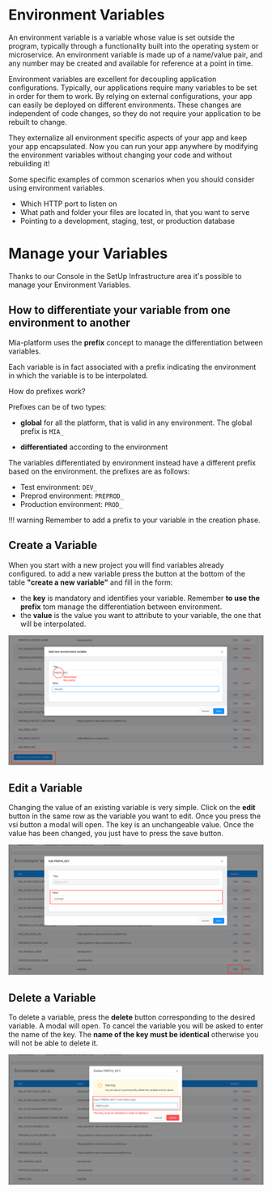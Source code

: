 # Environment Variables

An environment variable is a variable whose value is set outside the program, typically through a functionality built into the operating system or microservice.
An environment variable is made up of a name/value pair, and any number may be created and available for reference at a point in time.

Environment variables are excellent for decoupling application configurations. Typically, our applications require many variables to be set in order for them to work. By relying on external configurations, your app can easily be deployed on different environments. These changes are independent of code changes, so they do not require your application to be rebuilt to change.

They externalize all environment specific aspects of your app and keep your app encapsulated. Now you can run your app anywhere by modifying the environment variables without changing your code and without rebuilding it!

Some specific examples of common scenarios when you should consider using environment variables.

* Which HTTP port to listen on  
* What path and folder your files are located in, that you want to serve  
* Pointing to a development, staging, test, or production database  

# Manage your Variables

Thanks to our Console in the SetUp Infrastructure area it's possible to manage your Environment Variables.

## How to differentiate your variable from one environment to another

Mia-platform uses the **prefix** concept to manage the differentiation between variables.

Each variable is in fact associated with a prefix indicating the environment in which the variable is to be interpolated.

How do prefixes work?

Prefixes can be of two types:

* **global** for all the platform, that is valid in any environment. The global prefix is `​​MIA_`

* **differentiated** according to the environment

The variables differentiated by environment instead have a different prefix based on the environment.
the prefixes are as follows:

* Test environment: `DEV_`
* Preprod environment: `PREPROD_`
* Production environment: `PROD_`

!!! warning
    Remember to add a prefix to your variable in the creation phase.

## Create a Variable

When you start with a new project you will find variables already configured.
to add a new variable press the button at the bottom of the table **"create a new variable"** and fill in the form:
* the **key** is mandatory and identifies your variable. Remember **to use the prefix** tom manage the differentiation between environment. 
* the **value** is the value you want to attribute to your variable, the one that will be interpolated.

![](img/create-env-var.png)

## Edit a Variable

Changing the value of an existing variable is very simple. Click on the **edit** button in the same row as the variable you want to edit.
Once you press the vsi button a modal will open.
The key is an unchangeable value.
Once the value has been changed, you just have to press the save button.

![](img/edit-env-var.png)

## Delete a Variable

To delete a variable, press the **delete** button corresponding to the desired variable. A modal will open. 
To cancel the variable you will be asked to enter the name of the key. The **name of the key must be identical** otherwise you will not be able to delete it.

![](img/delete-env-var.png)



